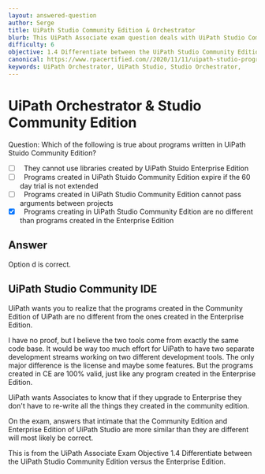 ```yaml
---
layout: answered-question
author: Serge
title: UiPath Studio Community Edition & Orchestrator
blurb: This UiPath Associate exam question deals with UiPath Studio Community Edition and the Orchestrator
difficulty: 6
objective: 1.4 Differentiate between the UiPath Studio Community Edition versus the Enterprise Edition
canonical: https://www.rpacertified.com//2020/11/11/uipath-studio-programs.html
keywords: UiPath Orchestrator, UiPath Studio, Studio Orchestrator,
---
```

# UiPath Orchestrator & Studio Community Edition


Question: Which of the following is true about programs written in UiPath Stuido Community Edition?

- [ ] &nbsp;  They cannot use libraries created by UiPath Stuido Enterprise Edition 
- [ ] &nbsp;  Programs created in UiPath Stuido Community Edition expire if the 60 day trial is not extended
- [ ] &nbsp;  Programs created in UiPath Studio Community Edition cannot pass arguments between projects
- [x] &nbsp;  Programs creating in UiPath Studio Community Edition are no different than programs created in the Enterprise Edition

## Answer

Option d is correct.

## UiPath Studio Community IDE

UiPath wants you to realize that the programs created in the Community Edition of UiPath are no different from the ones created in the Enterprise Edition.

I have no proof, but I believe the two tools come from exactly the same code base. It would be way too much effort for UiPath to have two separate development streams working on two different development tools. The only major difference is the license and maybe some features. But the programs created in CE are 100% valid, just like any program created in the Enterprise Edition.

UiPath wants Associates to know that if they upgrade to Enterprise they don't have to re-write all the things they created in the community edition. 

On the exam, answers that intimate that the Community Edition and Enterprise Edition of UiPath Studio are more similar than they are different will most likely be correct.

This is from the UiPath Associate Exam Objective 1.4 Differentiate between the UiPath Studio Community Edition versus the Enterprise Edition.



